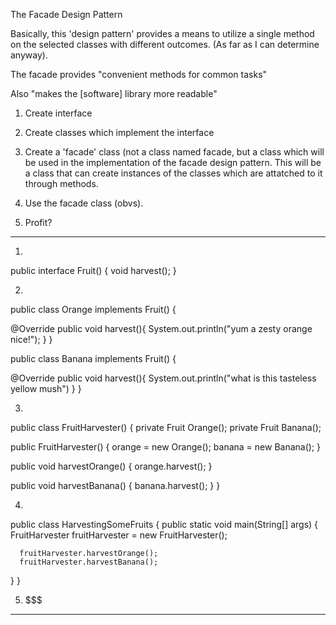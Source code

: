 The Facade Design Pattern

Basically, this 'design pattern' provides a means to utilize a single method on the selected classes with different outcomes. (As far as I can determine anyway).

The facade provides "convenient methods for common tasks"

Also "makes the [software] library more readable"

1) Create interface

2) Create classes which implement the interface

3) Create a 'facade' class (not a class named facade, but a class which will be used in the implementation of the facade design pattern.  This will be a class that can create instances of the classes which are attatched to it through methods.

4) Use the facade class (obvs).

5) Profit?

--------------------------------

1) 

public interface Fruit() {
  void harvest();
}

2) 

public class Orange implements Fruit() {
  
  @Override
  public void harvest(){
    System.out.println("yum a zesty orange nice!");
  }
}

public class Banana implements Fruit() {

  @Override
  public void harvest(){
    System.out.println("what is this tasteless yellow mush")
  }
}

3) 

public class FruitHarvester() {
  private Fruit Orange();
  private Fruit Banana();

  public FruitHarvester() {
    orange = new Orange();
    banana = new Banana();
  }  

  public void harvestOrange() {
    orange.harvest();
  }

  public void harvestBanana() {
    banana.harvest();
  }
}

4)

public class HarvestingSomeFruits {
   public static void main(String[] args) {
      FruitHarvester fruitHarvester = new FruitHarvester();

      fruitHarvester.harvestOrange();
      fruitHarvester.harvestBanana();   
   }
}

5) $$$

---------------------
